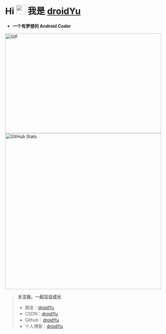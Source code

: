 # Hi <img src="https://media.giphy.com/media/hvRJCLFzcasrR4ia7z/giphy.gif" width="30px"> 我是 [**droidYu**](https://droidyu.github.io/)
* **一个有梦想的 Android Coder**
<img  alt="GIF" src="https://pic.imgdb.cn/item/620dde0b2ab3f51d91bae1b8.gif" width="500" height="320" />
<img width="500px"  alt="GitHub Stats" src="https://github-readme-stats.vercel.app/api?username=droidYu&count_private=true&show_icons=true&bg_color=60,904e95,2196e3&theme=codeSTACKr"/>

>**关注我，一起见证成长**
> * 掘金：[droidYu](https://juejin.cn/user/2365804752143256)
> * CSDN：[droidYu](https://blog.csdn.net/u010444082)
> * Github：[droidYu](https://github.com/droidYu)
> * 个人博客：[droidYu](https://droidyu.github.io/)
